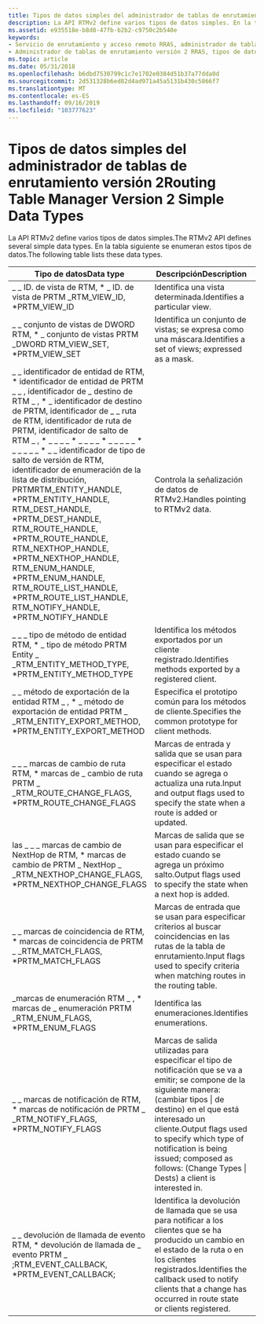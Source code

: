```yaml
---
title: Tipos de datos simples del administrador de tablas de enrutamiento versión 2
description: La API RTMv2 define varios tipos de datos simples. En la tabla siguiente se enumeran estos tipos de datos.
ms.assetid: e935518e-b8d8-47fb-b2b2-c9750c2b540e
keywords:
- Servicio de enrutamiento y acceso remoto RRAS, administrador de tablas de enrutamiento versión 2, tipos de datos simples
- Administrador de tablas de enrutamiento versión 2 RRAS, tipos de datos simples
ms.topic: article
ms.date: 05/31/2018
ms.openlocfilehash: b6dbd7530799c1c7e1702e0384d51b37a77dda0d
ms.sourcegitcommit: 2d531328b6ed82d4ad971a45a5131b430c5866f7
ms.translationtype: MT
ms.contentlocale: es-ES
ms.lasthandoff: 09/16/2019
ms.locfileid: "103777623"
---
```

# <a name="routing-table-manager-version-2-simple-data-types"></a><span data-ttu-id="6714c-106">Tipos de datos simples del administrador de tablas de enrutamiento versión 2</span><span class="sxs-lookup"><span data-stu-id="6714c-106">Routing Table Manager Version 2 Simple Data Types</span></span>

<span data-ttu-id="6714c-107">La API RTMv2 define varios tipos de datos simples.</span><span class="sxs-lookup"><span data-stu-id="6714c-107">The RTMv2 API defines several simple data types.</span></span> <span data-ttu-id="6714c-108">En la tabla siguiente se enumeran estos tipos de datos.</span><span class="sxs-lookup"><span data-stu-id="6714c-108">The following table lists these data types.</span></span>



| <span data-ttu-id="6714c-109">Tipo de datos</span><span class="sxs-lookup"><span data-stu-id="6714c-109">Data type</span></span>                                                                                                                                                                                                                                                                                                                   | <span data-ttu-id="6714c-110">Descripción</span><span class="sxs-lookup"><span data-stu-id="6714c-110">Description</span></span>                                                                                                                                      | <span data-ttu-id="6714c-111">Definición de tipo</span><span class="sxs-lookup"><span data-stu-id="6714c-111">Typedef</span></span>              |
|-----------------------------------------------------------------------------------------------------------------------------------------------------------------------------------------------------------------------------------------------------------------------------------------------------------------------------|--------------------------------------------------------------------------------------------------------------------------------------------------|----------------------|
| <span data-ttu-id="6714c-112">\_ \_ ID. de vista de RTM, \* \_ ID. de vista de PRTM \_</span><span class="sxs-lookup"><span data-stu-id="6714c-112">RTM\_VIEW\_ID, \*PRTM\_VIEW\_ID</span></span>                                                                                                                                                                                                                                                                                             | <span data-ttu-id="6714c-113">Identifica una vista determinada.</span><span class="sxs-lookup"><span data-stu-id="6714c-113">Identifies a particular view.</span></span>                                                                                                                    | <span data-ttu-id="6714c-114">INT</span><span class="sxs-lookup"><span data-stu-id="6714c-114">INT</span></span>                  |
| <span data-ttu-id="6714c-115">\_ \_ conjunto de vistas de DWORD RTM, \* \_ conjunto de vistas PRTM \_</span><span class="sxs-lookup"><span data-stu-id="6714c-115">DWORD RTM\_VIEW\_SET, \*PRTM\_VIEW\_SET</span></span>                                                                                                                                                                                                                                                                                     | <span data-ttu-id="6714c-116">Identifica un conjunto de vistas; se expresa como una máscara.</span><span class="sxs-lookup"><span data-stu-id="6714c-116">Identifies a set of views; expressed as a mask.</span></span>                                                                                                  | <span data-ttu-id="6714c-117">DWORD</span><span class="sxs-lookup"><span data-stu-id="6714c-117">DWORD</span></span>                |
| <span data-ttu-id="6714c-118">\_ \_ identificador de entidad de RTM, \* identificador de entidad de PRTM \_ \_ , identificador de \_ destino de RTM \_ , \* \_ identificador de destino de PRTM, identificador de \_ \_ ruta de RTM, identificador de ruta de PRTM, identificador de salto de RTM \_ , \* \_ \_ \_ \_ \* \_ \_ \_ \_ \* \_ \_ \_ \_ \_ \* \_ \_ \_ \_ \_ \* \_ \_ identificador de tipo de salto de versión de RTM, identificador de enumeración de la lista de distribución, PRTM</span><span class="sxs-lookup"><span data-stu-id="6714c-118">RTM\_ENTITY\_HANDLE, \*PRTM\_ENTITY\_HANDLE, RTM\_DEST\_HANDLE, \*PRTM\_DEST\_HANDLE, RTM\_ROUTE\_HANDLE, \*PRTM\_ROUTE\_HANDLE, RTM\_NEXTHOP\_HANDLE, \*PRTM\_NEXTHOP\_HANDLE, RTM\_ENUM\_HANDLE, \*PRTM\_ENUM\_HANDLE, RTM\_ROUTE\_LIST\_HANDLE, \*PRTM\_ROUTE\_LIST\_HANDLE, RTM\_NOTIFY\_HANDLE, \*PRTM\_NOTIFY\_HANDLE</span></span> | <span data-ttu-id="6714c-119">Controla la señalización de datos de RTMv2.</span><span class="sxs-lookup"><span data-stu-id="6714c-119">Handles pointing to RTMv2 data.</span></span>                                                                                                                  | <span data-ttu-id="6714c-120">HANDLE</span><span class="sxs-lookup"><span data-stu-id="6714c-120">HANDLE</span></span>               |
| <span data-ttu-id="6714c-121">\_ \_ \_ tipo de método de entidad RTM, \* \_ tipo de método PRTM Entity \_ \_</span><span class="sxs-lookup"><span data-stu-id="6714c-121">RTM\_ENTITY\_METHOD\_TYPE, \*PRTM\_ENTITY\_METHOD\_TYPE</span></span>                                                                                                                                                                                                                                                                     | <span data-ttu-id="6714c-122">Identifica los métodos exportados por un cliente registrado.</span><span class="sxs-lookup"><span data-stu-id="6714c-122">Identifies methods exported by a registered client.</span></span>                                                                                              | <span data-ttu-id="6714c-123">DWORD</span><span class="sxs-lookup"><span data-stu-id="6714c-123">DWORD</span></span>                |
| <span data-ttu-id="6714c-124">\_ \_ método de exportación de la entidad RTM \_ , \* \_ método de exportación de entidad PRTM \_ \_</span><span class="sxs-lookup"><span data-stu-id="6714c-124">RTM\_ENTITY\_EXPORT\_METHOD, \*PRTM\_ENTITY\_EXPORT\_METHOD</span></span>                                                                                                                                                                                                                                                                 | <span data-ttu-id="6714c-125">Especifica el prototipo común para los métodos de cliente.</span><span class="sxs-lookup"><span data-stu-id="6714c-125">Specifies the common prototype for client methods.</span></span>                                                                                               | <span data-ttu-id="6714c-126">\_ENTITY ( \_ método)</span><span class="sxs-lookup"><span data-stu-id="6714c-126">\_ENTITY\_METHOD</span></span>     |
| <span data-ttu-id="6714c-127">\_ \_ \_ marcas de cambio de ruta RTM, \* marcas de \_ cambio de ruta PRTM \_ \_</span><span class="sxs-lookup"><span data-stu-id="6714c-127">RTM\_ROUTE\_CHANGE\_FLAGS, \*PRTM\_ROUTE\_CHANGE\_FLAGS</span></span>                                                                                                                                                                                                                                                                     | <span data-ttu-id="6714c-128">Marcas de entrada y salida que se usan para especificar el estado cuando se agrega o actualiza una ruta.</span><span class="sxs-lookup"><span data-stu-id="6714c-128">Input and output flags used to specify the state when a route is added or updated.</span></span>                                                               | <span data-ttu-id="6714c-129">DWORD</span><span class="sxs-lookup"><span data-stu-id="6714c-129">DWORD</span></span>                |
| <span data-ttu-id="6714c-130">las \_ \_ \_ marcas de cambio de NextHop de RTM, \* marcas de cambio de PRTM \_ NextHop \_ \_</span><span class="sxs-lookup"><span data-stu-id="6714c-130">RTM\_NEXTHOP\_CHANGE\_FLAGS, \*PRTM\_NEXTHOP\_CHANGE\_FLAGS</span></span>                                                                                                                                                                                                                                                                 | <span data-ttu-id="6714c-131">Marcas de salida que se usan para especificar el estado cuando se agrega un próximo salto.</span><span class="sxs-lookup"><span data-stu-id="6714c-131">Output flags used to specify the state when a next hop is added.</span></span>                                                                                 | <span data-ttu-id="6714c-132">DWORD</span><span class="sxs-lookup"><span data-stu-id="6714c-132">DWORD</span></span>                |
| <span data-ttu-id="6714c-133">\_ \_ marcas de coincidencia de RTM, \* marcas de coincidencia de PRTM \_ \_</span><span class="sxs-lookup"><span data-stu-id="6714c-133">RTM\_MATCH\_FLAGS, \*PRTM\_MATCH\_FLAGS</span></span>                                                                                                                                                                                                                                                                                     | <span data-ttu-id="6714c-134">Marcas de entrada que se usan para especificar criterios al buscar coincidencias en las rutas de la tabla de enrutamiento.</span><span class="sxs-lookup"><span data-stu-id="6714c-134">Input flags used to specify criteria when matching routes in the routing table.</span></span>                                                                  | <span data-ttu-id="6714c-135">DWORD</span><span class="sxs-lookup"><span data-stu-id="6714c-135">DWORD</span></span>                |
| <span data-ttu-id="6714c-136">\_marcas de enumeración RTM \_ , \* marcas de \_ enumeración PRTM \_</span><span class="sxs-lookup"><span data-stu-id="6714c-136">RTM\_ENUM\_FLAGS, \*PRTM\_ENUM\_FLAGS</span></span>                                                                                                                                                                                                                                                                                       | <span data-ttu-id="6714c-137">Identifica las enumeraciones.</span><span class="sxs-lookup"><span data-stu-id="6714c-137">Identifies enumerations.</span></span>                                                                                                                         | <span data-ttu-id="6714c-138">DWORD</span><span class="sxs-lookup"><span data-stu-id="6714c-138">DWORD</span></span>                |
| <span data-ttu-id="6714c-139">\_ \_ marcas de notificación de RTM, \* marcas de notificación de PRTM \_ \_</span><span class="sxs-lookup"><span data-stu-id="6714c-139">RTM\_NOTIFY\_FLAGS, \*PRTM\_NOTIFY\_FLAGS</span></span>                                                                                                                                                                                                                                                                                   | <span data-ttu-id="6714c-140">Marcas de salida utilizadas para especificar el tipo de notificación que se va a emitir; se compone de la siguiente manera: (cambiar tipos \| de destino) en el que está interesado un cliente.</span><span class="sxs-lookup"><span data-stu-id="6714c-140">Output flags used to specify which type of notification is being issued; composed as follows: (Change Types \| Dests) a client is interested in.</span></span> | <span data-ttu-id="6714c-141">DWORD</span><span class="sxs-lookup"><span data-stu-id="6714c-141">DWORD</span></span>                |
| <span data-ttu-id="6714c-142">\_ \_ devolución de llamada de evento RTM, \* devolución de llamada de \_ evento PRTM \_ ;</span><span class="sxs-lookup"><span data-stu-id="6714c-142">RTM\_EVENT\_CALLBACK, \*PRTM\_EVENT\_CALLBACK;</span></span>                                                                                                                                                                                                                                                                              | <span data-ttu-id="6714c-143">Identifica la devolución de llamada que se usa para notificar a los clientes que se ha producido un cambio en el estado de la ruta o en los clientes registrados.</span><span class="sxs-lookup"><span data-stu-id="6714c-143">Identifies the callback used to notify clients that a change has occurred in route state or clients registered.</span></span>                                  | <span data-ttu-id="6714c-144">devolución de llamada de \_ evento RTM \_</span><span class="sxs-lookup"><span data-stu-id="6714c-144">RTM\_EVENT\_CALLBACK</span></span> |



 

 

 




